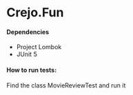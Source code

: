 # Crejo.Fun

#### Dependencies

- Project Lombok
- JUnit 5

#### How to run tests:

Find the class MovieReviewTest and run it
